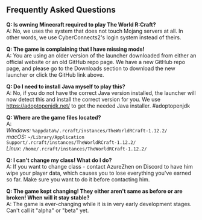 Frequently Asked Questions
---

**Q: Is owning Minecraft required to play The World R:Craft?**<br>
A: No, we uses the system that does not touch Mojang servers at all. In other words, we use CyberConnects2's login system instead of theirs.

**Q: The game is complaining that I have missing mods!**<br>
A: You are using an older version of the launcher downloaded from either an official website or an old GitHub repo page. We have a new GitHub repo page, and please go to the Downloads section to download the new launcher or click the GitHub link above.

**Q: Do I need to install Java myself to play this?**<br>
A: No, if you do not have the correct Java version installed, the launcher will now detect this and install the correct version for you. We use https://adoptopenjdk.net/ to get the needed Java installer. #adoptopenjdk

**Q: Where are the game files located?**<br>
A:<br>
*Windows:* `%appdata%/.rcraft/instances/TheWorldRCraft-1.12.2/`  
*macOS:* `~/Library/Application Support/.rcraft/instances/TheWorldRCraft-1.12.2/`  
*Linux:* `/home/.rcraft/instances/TheWorldRCraft-1.12.2/`  

**Q: I can't change my class! What do I do?**<br>
A: If you want to change class - contact AzureZhen on Discord to have him wipe your player data, which causes you to lose everything you've earned so far. Make sure you want to do it before contacting him.

**Q: The game kept changing! They either aren't same as before or are broken! When will it stay stable?**<br>
A: The game is ever-changing while it is in very early development stages. Can't call it "alpha" or "beta" yet.
